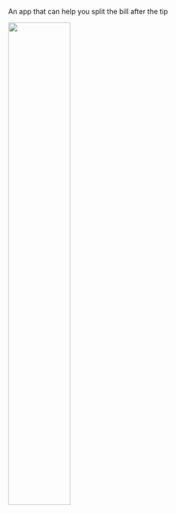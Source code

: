 An app that can help you split the bill after the tip 

<img src="[https://user-images.githubusercontent.com/16319829/81180309-2b51f000-8fee-11ea-8a78-ddfe8c3412a7.png](https://github.com/user-attachments/assets/91a1f7d6-b6e8-40a5-9963-c23cdf0ccb53)" width=50% height=50%>
